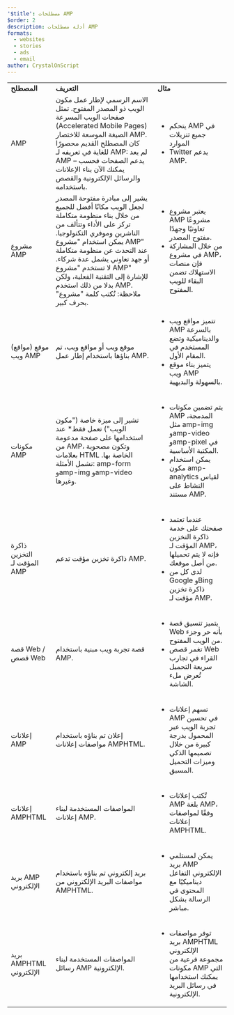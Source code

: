 ```yaml
---
'$title': مصطلحات AMP
$order: 2
description: أدلة مصطلحات AMP
formats:
  - websites
  - stories
  - ads
  - email
author: CrystalOnScript
---
```


<table>
  <tr>
   <td>
<strong>المصطلح</strong>
   </td>
   <td>
<strong>التعريف</strong>
   </td>
   <td>
<strong>مثال</strong>
   </td>
  </tr>
  <tr>
   <td>AMP</td>
   <td>الاسم الرسمي لإطار عمل مكون الويب ذو المصدر المفتوح. تمثل صفحات الويب المسرعة (Accelerated Mobile Pages) الصيغة الموسعة للاختصار AMP. كان المصطلح القديم محصورًا للغاية في تعريفه لـ AMP: لم يعد AMP يدعم الصفحات فحسب – يمكنك الآن بناء الإعلانات والرسائل الإلكترونية والقصص باستخدامه.</td>
   <td>
<ul>
      <li>يتحكم AMP في جميع تنزيلات الموارد</li>
<li>Twitter يدعم AMP.</li>
      </ul>
   </td>
  </tr>
  <tr>
   <td>مشروع AMP</td>
   <td>يشير إلى مبادرة مفتوحة المصدر لجعل الويب مكانًا أفضل للجميع  من خلال بناء منظومة متكاملة تركز على الأداء وتتألف من الناشرين وموفري التكنولوجيا. يمكن استخدام "مشروع AMP" عند التحدث عن منظومة متكاملة أو جهد تعاوني يشمل عدة شركاء. لا تستخدم "مشروع AMP" للإشارة إلى التقنية الفعلية، ولكن بدلا من ذلك استخدم AMP.  ملاحظة: تُكتب كلمة "مشروع" بحرف كبير.</td>
   <td>
<ul>
      <li>يعتبر مشروع AMP مشروعًا تعاونيًا وجهدًا مفتوح المصدر.</li>
<li>من خلال المشاركة في مشروع AMP، فإن منصات الاستهلاك تضمن البقاء للويب المفتوح.</li>
</ul>
   </td>
  </tr>
  <tr>
   <td>موقع (مواقع) ويب AMP</td>
   <td>موقع ويب أو مواقع ويب، تم بناؤها باستخدام إطار عمل AMP.</td>
   <td>
<ul>
      <li>تتميز مواقع ويب AMP بالسرعة والديناميكية وتضع المستخدم في المقام الأول.</li>
<li>يتميز بناء موقع ويب AMP بالسهولة والبديهية.</li>
</ul>
   </td>
  </tr>
  <tr>
   <td>مكونات AMP</td>
   <td>تشير إلى ميزة خاصة ("مكون الويب") تعمل فقط* عند استخدامها على صفحة مدعومة من AMP، وتكون مصحوبة بعلامات HTML الخاصة بها. تشمل الأمثلة: amp-form وamp-img وamp-video وغيرها.</td>
   <td>
<ul>
      <li>يتم تضمين مكونات AMP المدمجة، مثل amp-img وamp-video وamp-pixel في المكتبة الأساسية.</li>
<li>يمكن استخدام مكون amp-analytics لقياس النشاط على مستند AMP.</li>
</ul>
   </td>
  </tr>
  <tr>
   <td>ذاكرة التخزين المؤقت لـ AMP</td>
   <td>ذاكرة تخزين مؤقت تدعم AMP.</td>
   <td>
<ul>
      <li>عندما تعتمد صفحتك على خدمة ذاكرة التخزين المؤقت لـ AMP، فإنه لا يتم تحميلها من أصل موقعك.</li>
<li>لدى كل من Google وBing ذاكرة تخزين مؤقت لـ AMP.</li>
</ul>
   </td>
  </tr>
  <tr>
   <td>قصة Web / قصص Web</td>
   <td>قصة تجربة ويب مبنية باستخدام AMP.</td>
   <td>
<ul>
      <li>يتميز تنسيق قصة Web بأنه حر وجزء من الويب المفتوح.</li>
<li>تغمر قصص Web القراء في تجارب سريعة التحميل تُعرض ملء الشاشة.</li>
</ul>
   </td>
  </tr>
  <tr>
   <td>إعلانات AMP</td>
   <td>إعلان تم بناؤه باستخدام مواصفات إعلانات AMPHTML.</td>
   <td>
<ul>
      <li>تسهم إعلانات AMP في تحسين تجربة الويب عبر المحمول بدرجة كبيرة من خلال تصميمها الذكي وميزات التحميل المسبق.</li>
</ul>
   </td>
  </tr>
  <tr>
   <td>إعلانات AMPHTML</td>
   <td>المواصفات المستخدمة لبناء إعلانات AMP.</td>
   <td>
<ul>
      <li>تُكتب إعلانات AMP بلغة AMP، وفقًا لمواصفات إعلانات AMPHTML.</li>
</ul>
   </td>
  </tr>
  <tr>
   <td>بريد AMP الإلكتروني</td>
   <td>بريد إلكتروني تم بناؤه باستخدام مواصفات البريد الإلكتروني من AMPHTML.</td>
   <td>
<ul>
      <li>يمكن لمستلمي بريد AMP الإلكتروني التفاعل ديناميكيًا مع المحتوى في الرسالة بشكل مباشر.</li>
</ul>
   </td>
  </tr>
  <tr>
   <td>بريد AMPHTML الإلكتروني</td>
   <td>المواصفات المستخدمة لبناء رسائل AMP الإلكترونية.</td>
   <td>
<ul>
      <li>توفر مواصفات بريد AMPHTML الإلكتروني مجموعة فرعية من مكونات AMP التي يمكنك استخدامها في رسائل البريد الإلكترونية.</li>
</ul>
   </td>
  </tr>
</table>
